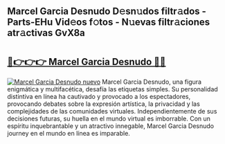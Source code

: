 ## Marcel Garcia Desnudo D𝚎sn𝚞dos filtr𝚊dos - Parts-EHu Vid𝚎os f𝚘tos - N𝚞evas filtr𝚊ciones atr𝚊ctivas GvX8a

# <h2><a href="http://mb1mpb.tromn.icu/?c=Marcel+Garcia+Desnudo">🔗👉👉👉 Marcel Garcia Desnudo 🔗🔗</a></h2>

[![Marcel Garcia Desnudo nuevo](https://i.imgur.com/pEAQMta.gif)](http://mb1mpb.tromn.icu/?c=Marcel+Garcia+Desnudo)
Marcel Garcia Desnudo, una figura enigmática y multifacética, desafía las etiquetas simples. Su personalidad distintiva en línea ha cautivado y provocado a los espectadores, provocando debates sobre la expresión artística, la privacidad y las complejidades de las comunidades virtuales. Independientemente de sus decisiones futuras, su huella en el mundo virtual es imborrable. Con un espíritu inquebrantable y un atractivo innegable, Marcel Garcia Desnudo journey en el mundo en línea es imparable.
